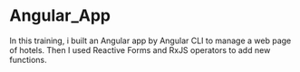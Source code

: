 # Angular_App
In this training, i built an Angular app by Angular CLI to manage a web page of hotels. Then I used Reactive Forms and RxJS operators to add new functions. 
